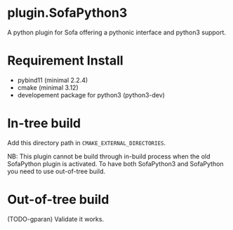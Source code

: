 # plugin.SofaPython3
A python plugin for Sofa offering a pythonic interface and python3 support.


# Requirement Install
- pybind11 (minimal 2.2.4)
- cmake (minimal 3.12)
- developement package for python3 (python3-dev)

# In-tree build
Add this directory path in `CMAKE_EXTERNAL_DIRECTORIES`.

NB: This plugin cannot be build through in-build process when the old SofaPython plugin is activated. To have both SofaPython3 and SofaPython you need to use out-of-tree build. 

# Out-of-tree build
(TODO-gparan)
Validate it works. 

